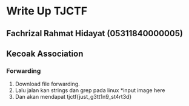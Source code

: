 # Write Up TJCTF 
## Fachrizal Rahmat Hidayat (05311840000005)
## Kecoak Association

### Forwarding

1. Download file forwarding.
2. Lalu jalan kan strings dan grep pada linux
*input image here
3. Dan akan mendapat tjctf{just_g3tt1n9_st4rt3d}

